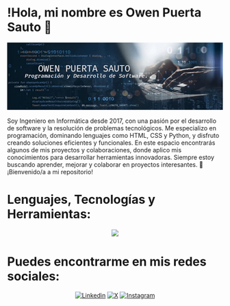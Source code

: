 # !Hola, mi nombre es Owen Puerta Sauto 👋

<p align="center">
  <img src="./banner.png" alt="https://github.com/owendev93">
</p>

Soy Ingeniero en Informática desde 2017, con una pasión por el desarrollo de software y la resolución de problemas tecnológicos. Me especializo en programación, dominando lenguajes como HTML, CSS y Python, y disfruto creando soluciones eficientes y funcionales. En este espacio encontrarás algunos de mis proyectos y colaboraciones, donde aplico mis conocimientos para desarrollar herramientas innovadoras. Siempre estoy buscando aprender, mejorar y colaborar en proyectos interesantes. 🚀 ¡Bienvenido/a a mi repositorio!


# Lenguajes, Tecnologías y Herramientas:

<p align="center">
  <!--<a href="https://go-skill-icons.vercel.app/">-->
    <img src="https://go-skill-icons.vercel.app/api/icons?i=linux,python,django,git,github,gitkraken,react,vite,html,javascript,css" />
  </a>
</p>


# Puedes encontrarme en mis redes sociales:

<!--[![Facebook](https://go-skill-icons.vercel.app/api/icons?i=facebook)](https://facebook.com/owen.puerta.3)-->
<!-- [![Facebook](https://img.icons8.com/color/48/FFFFFF/facebook-new.png)](https://youtube.com/@mouredev)-->
<!--[![Twitter](https://img.icons8.com/color/48/FFFFFF/twitter--v1.png)](https://youtube.com/@mouredev)-->
<!--[![Youtube](https://img.icons8.com/color/48/FFFFFF/youtube-play.png)](https://youtube.com/@mouredev)-->

<div align="center">

[![Linkedin](https://go-skill-icons.vercel.app/api/icons?i=linkedin)](https://linkedin.com/in/owen-puerta-sauto-2442221a2)
[![X](https://go-skill-icons.vercel.app/api/icons?i=x)](https://twitter.com/OwenPuerta)
[![Instagram](https://go-skill-icons.vercel.app/api/icons?i=instagram)](https://www.instagram.com/owenpuerta93/profilecard/?igsh=MXY0bGQ0cHBpMjd2cA==)

</div>


